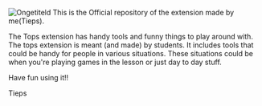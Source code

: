 ![Ongetiteld](https://github.com/user-attachments/assets/738fb78c-7698-43f3-9533-e3d527d94871)
This is the Official repository of the extension made by me(Tieps).

The Tops extension has handy tools and funny things to play around with.
The tops extension is meant (and made) by students.
It includes tools that could be handy for people in various situations.
These situations could be when you're playing games in the lesson or just day to day stuff.

Have fun using it!!

Tieps
